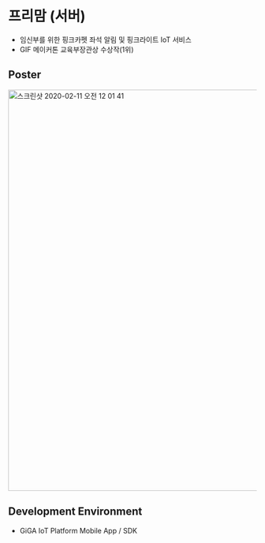 # 프리맘 (서버)
- 임신부를 위한 핑크카펫 좌석 알림 및 핑크라이트 IoT 서비스
- GIF 메이커톤 교육부장관상 수상작(1위)

## Poster
<img width="812" alt="스크린샷 2020-02-11 오전 12 01 41" src="https://user-images.githubusercontent.com/21326503/74161498-60a2a800-4c62-11ea-9ad5-a85dd0f0ded4.png">

## Development Environment
- GiGA IoT Platform Mobile App / SDK 

